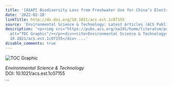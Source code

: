 ```yaml
---
title: '[ASAP] Biodiversity Loss from Freshwater Use for China’s Electricity Generation'
date: '2022-02-18'
linkTitle: http://dx.doi.org/10.1021/acs.est.1c07155
source: 'Environmental Science & Technology: Latest Articles (ACS Publications)'
description: '<p><img src="https://pubs.acs.org/na101/home/literatum/publisher/achs/journals/content/esthag/0/esthag.ahead-of-print/acs.est.1c07155/20220218/images/medium/es1c07155_0008.gif"
  alt="TOC Graphic"/></p><div><cite>Environmental Science & Technology</cite></div><div>DOI:
  10.1021/acs.est.1c07155</div> ...'
disable_comments: true
---
```

<p><img src="https://pubs.acs.org/na101/home/literatum/publisher/achs/journals/content/esthag/0/esthag.ahead-of-print/acs.est.1c07155/20220218/images/medium/es1c07155_0008.gif" alt="TOC Graphic"/></p><div><cite>Environmental Science & Technology</cite></div><div>DOI: 10.1021/acs.est.1c07155</div> ...